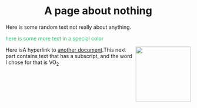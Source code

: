   <h1 align="center">A page about nothing</h1>
 
  Here is some random text not really about anything. 
  <p style="color:MediumSeaGreen;">here is some more text in a special color</p>
  <img src="image.png" align="right" width="150">

 

Here isA hyperlink to [another document](readme.md).This next part contains text that has a subscript, and the word I chose for that is VO<sub>2</sub>
